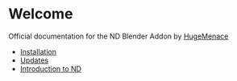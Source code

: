 # Welcome

Official documentation for the ND Blender Addon by [HugeMenace](https://hugemenace.co)

- [Installation](getting-started/installation.md)
- [Updates](getting-started/updates.md)
- [Introduction to ND](getting-started/introduction.md)